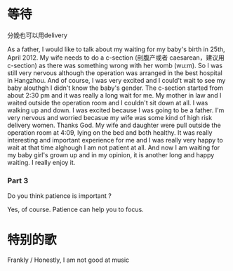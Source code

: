# 等待


分娩也可以用delivery

As a father, I would like to talk about my waiting for my baby's birth in 25th, April 2012. My wife needs to do a c-section (剖腹产或者 caesarean，建议用c-section) as there was something wrong with her womb (wu:m). So I was still very nervous although the operation was arranged in the best hospital in Hangzhou. And of course, I was very excited and I could't wait to see my baby alouthgh I didn't know the baby's gender. The c-section started from about 2:30 pm and it was really a long wait for me. My mother in law and I waited outside the 
operation room and I couldn't sit down at all. I was walking up and down. I was excited because I was going to be a father. I'm very nervous and worried becasue my wife was some kind of high risk delivery women. Thanks God. My wife and daughter were pull outside the operation room at 4:09, lying on the bed and both healthy. It was really interesting and important experience for me and I was really very happy to wait at that time alghough I am not patient at all. And now I am waiting for my baby girl's grown up and in my opinion, it is another long and happy waiting. I really enjoy it.

### Part 3

Do you think patience is important ?

Yes, of course. Patience can help you to focus. 



# 特别的歌

Frankly / Honestly, I am not good at music  